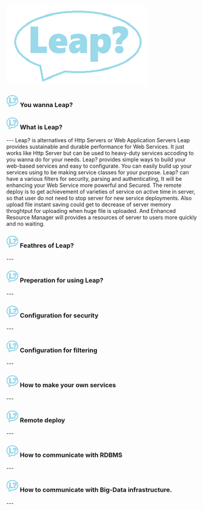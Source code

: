 

<img src="./img/leap.png"/>

<h3> <img src="./img/logo32.png"/> You wanna Leap? </h3>

<h3> <img src="./img/logo32.png"/> What is Leap? </h3>
---
Leap? is alternatives of Http Servers or Web Application Servers  
Leap provides sustainable and durable performance for Web Services.  
It just works like Http Server but can be used to heavy-duty services accoding to you wanna do for your needs.  
Leap? provides simple ways to build your web-based services and easy to configurate.  
You can easily build up your services using to be making service classes for your purpose.  
Leap? can have a various filters for security, parsing and authenticating, It will be enhancing your Web Service more powerful and Secured.  
The remote deploy is to get achievement of varieties of service on active time in server, so that user do not need to stop server for new service deployments.  
Also upload file instant saving could get to decrease of server memory throghtput for uploading when huge file is uploaded.
And Enhanced Resource Manager will provides a resources of server to users more quickly and no waiting.

<h3> <img src="./img/logo32.png"/> Feathres of Leap? </h3>
---

<h3> <img src="./img/logo32.png"/> Preperation for using Leap? </h3>
---

<h3> <img src="./img/logo32.png"/> Configuration for security </h3>
---

<h3> <img src="./img/logo32.png"/> Configuration for filtering </h3>
---

<h3> <img src="./img/logo32.png"/> How to make your own services </h3>
---

<h3> <img src="./img/logo32.png"/> Remote deploy  </h3>
---

<h3> <img src="./img/logo32.png"/> How to communicate with RDBMS </h3>
---

<h3> <img src="./img/logo32.png"/> How to communicate with Big-Data infrastructure. </h3>
---


